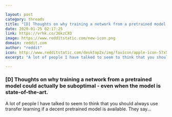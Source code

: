 ```yaml
---

layout: post
category: threads
title: "[D] Thoughts on why training a network from a pretrained model could actually be suboptimal - even when the model is state-of-the-art."
date: 2020-01-25 02:17:25
link: https://vrhk.co/36kzCXO
image: https://www.redditstatic.com/new-icon.png
domain: reddit.com
author: "reddit"
icon: http://www.redditstatic.com/desktop2x/img/favicon/apple-icon-57x57.png
excerpt: "A lot of people I have talked to seem to think that you should always use transfer learning if a decent pretrained model is available. They say..."

---
```


### [D] Thoughts on why training a network from a pretrained model could actually be suboptimal - even when the model is state-of-the-art.

A lot of people I have talked to seem to think that you should always use transfer learning if a decent pretrained model is available. They say...